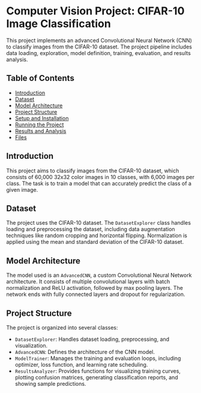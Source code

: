 # Computer Vision Project: CIFAR-10 Image Classification

This project implements an advanced Convolutional Neural Network (CNN) to classify images from the CIFAR-10 dataset. The project pipeline includes data loading, exploration, model definition, training, evaluation, and results analysis.

## Table of Contents
- [Introduction](#introduction)
- [Dataset](#dataset)
- [Model Architecture](#model-architecture)
- [Project Structure](#project-structure)
- [Setup and Installation](#setup-and-installation)
- [Running the Project](#running-the-project)
- [Results and Analysis](#results-and-analysis)
- [Files](#files)

## Introduction

This project aims to classify images from the CIFAR-10 dataset, which consists of 60,000 32x32 color images in 10 classes, with 6,000 images per class. The task is to train a model that can accurately predict the class of a given image.

## Dataset

The project uses the CIFAR-10 dataset. The `DatasetExplorer` class handles loading and preprocessing the dataset, including data augmentation techniques like random cropping and horizontal flipping. Normalization is applied using the mean and standard deviation of the CIFAR-10 dataset.

## Model Architecture

The model used is an `AdvancedCNN`, a custom Convolutional Neural Network architecture. It consists of multiple convolutional layers with batch normalization and ReLU activation, followed by max pooling layers. The network ends with fully connected layers and dropout for regularization.

## Project Structure

The project is organized into several classes:

- `DatasetExplorer`: Handles dataset loading, preprocessing, and visualization.
- `AdvancedCNN`: Defines the architecture of the CNN model.
- `ModelTrainer`: Manages the training and evaluation loops, including optimizer, loss function, and learning rate scheduling.
- `ResultsAnalyzer`: Provides functions for visualizing training curves, plotting confusion matrices, generating classification reports, and showing sample predictions.


